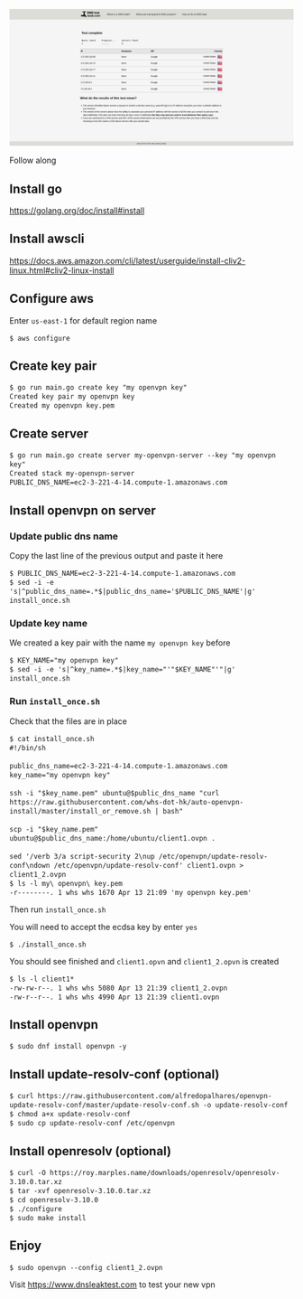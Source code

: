 ![alt text](dnsleaktest.png "Dns leak test")

Follow along

## Install go
https://golang.org/doc/install#install

## Install awscli
https://docs.aws.amazon.com/cli/latest/userguide/install-cliv2-linux.html#cliv2-linux-install

## Configure aws

Enter `us-east-1` for default region name

```
$ aws configure
```

## Create key pair

```
$ go run main.go create key "my openvpn key"
Created key pair my openvpn key
Created my openvpn key.pem
```

## Create server

```
$ go run main.go create server my-openvpn-server --key "my openvpn key"
Created stack my-openvpn-server
PUBLIC_DNS_NAME=ec2-3-221-4-14.compute-1.amazonaws.com
```

## Install openvpn on server

### Update public dns name

Copy the last line of the previous output and paste it here

```
$ PUBLIC_DNS_NAME=ec2-3-221-4-14.compute-1.amazonaws.com
$ sed -i -e 's|^public_dns_name=.*$|public_dns_name='$PUBLIC_DNS_NAME'|g' install_once.sh
```

### Update key name

We created a key pair with the name `my openvpn key` before

```
$ KEY_NAME="my openvpn key"
$ sed -i -e 's|^key_name=.*$|key_name="'"$KEY_NAME"'"|g' install_once.sh
```

### Run `install_once.sh`

Check that the files are in place

```
$ cat install_once.sh
#!/bin/sh

public_dns_name=ec2-3-221-4-14.compute-1.amazonaws.com
key_name="my openvpn key"

ssh -i "$key_name.pem" ubuntu@$public_dns_name "curl https://raw.githubusercontent.com/whs-dot-hk/auto-openvpn-install/master/install_or_remove.sh | bash"

scp -i "$key_name.pem" ubuntu@$public_dns_name:/home/ubuntu/client1.ovpn .

sed '/verb 3/a script-security 2\nup /etc/openvpn/update-resolv-conf\ndown /etc/openvpn/update-resolv-conf' client1.ovpn > client1_2.ovpn
$ ls -l my\ openvpn\ key.pem
-r--------. 1 whs whs 1670 Apr 13 21:09 'my openvpn key.pem'
```

Then run `install_once.sh`

You will need to accept the ecdsa key by enter `yes`

```
$ ./install_once.sh
```

You should see finished and `client1.opvn` and `client1_2.opvn` is
created

```
$ ls -l client1*
-rw-rw-r--. 1 whs whs 5080 Apr 13 21:39 client1_2.ovpn
-rw-r--r--. 1 whs whs 4990 Apr 13 21:39 client1.ovpn
```

## Install openvpn

```
$ sudo dnf install openvpn -y
```

## Install update-resolv-conf (optional)

```
$ curl https://raw.githubusercontent.com/alfredopalhares/openvpn-update-resolv-conf/master/update-resolv-conf.sh -o update-resolv-conf
$ chmod a+x update-resolv-conf
$ sudo cp update-resolv-conf /etc/openvpn
```

## Install openresolv (optional)

```
$ curl -O https://roy.marples.name/downloads/openresolv/openresolv-3.10.0.tar.xz
$ tar -xvf openresolv-3.10.0.tar.xz
$ cd openresolv-3.10.0
$ ./configure
$ sudo make install
```

## Enjoy
```
$ sudo openvpn --config client1_2.ovpn
```

Visit https://www.dnsleaktest.com to test your new vpn
